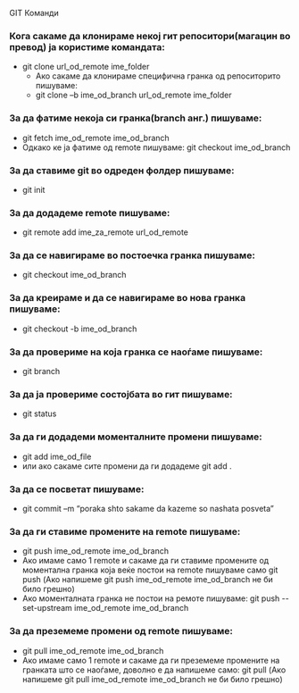 GIT Команди

### Кога сакаме да клонираме некој гит репоситори(магацин во превод) ја користиме командата:

- git clone url_od_remote ime_folder
  - Ако сакаме да клонираме специфична гранка од репоситорито пишуваме:
  - git clone –b ime_od_branch url_od_remote ime_folder

### За да фатиме некоја си гранка(branch анг.) пишуваме:

- git fetch ime_od_remote ime_od_branch
- Одкако ке ја фатиме од remote пишуваме: git checkout ime_od_branch

### За да ставиме git во одреден фолдер пишуваме:

- git init

### За да додадеме remote пишуваме:

- git remote add ime_za_remote url_od_remote

### За да се навигираме во постоечка гранка пишуваме:

- git checkout ime_od_branch

### За да креираме и да се навигираме во нова гранка пишуваме:

- git checkout -b ime_od_branch

### За да провериме на која гранка се наоѓаме пишуваме:

- git branch

### За да ја провериме состојбата во гит пишуваме:

- git status

### За да ги додадеми моменталните промени пишуваме:

- git add ime_od_file
- или ако сакаме сите промени да ги додадеме git add .

### За да се посветат пишуваме:

- git commit –m “poraka shto sakame da kazeme so nashata posveta”

### За да ги ставиме промените на remote пишуваме:

- git push ime_od_remote ime_od_branch
- Ако имаме само 1 remote и сакаме да ги ставиме промените од моментална гранка која веќе постои на remote пишуваме само git push (Ако напишеме git push ime_od_remote ime_od_branch не би било грешно)
- Ако моменталната гранка не постои на ремоте пишуваме: git push --set-upstream ime_od_remote ime_od_branch

### За да преземеме промени од remote пишуваме:

- git pull ime_od_remote ime_od_branch
- Ако имаме само 1 remote и сакаме да ги преземеме промените на гранката што се наоѓаме, доволно е да напишеме само: git pull (Ако напишеме git pull ime_od_remote ime_od_branch не би било грешно)

